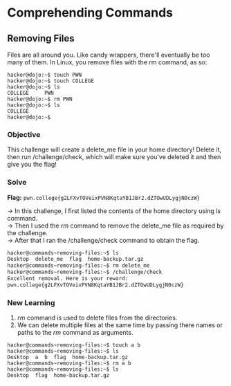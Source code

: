 # Comprehending Commands 

## Removing Files
Files are all around you. Like candy wrappers, there'll eventually be too many of them. In Linux, you remove files with the rm command, as so:

```
hacker@dojo:~$ touch PWN
hacker@dojo:~$ touch COLLEGE
hacker@dojo:~$ ls
COLLEGE     PWN
hacker@dojo:~$ rm PWN
hacker@dojo:~$ ls
COLLEGE
hacker@dojo:~$
```

### Objective
This challenge will create a delete_me file in your home directory! Delete it, then run /challenge/check, which will make sure you've deleted it and then give you the flag!

### Solve
**Flag:** `pwn.college{g2LFXvTOVeixPVN8KqtaYB1JBr2.dZTOwUDLygjN0czW}`

-> In this challenge, I first listed the contents of the home directory using *ls* command.  
-> Then I used the *rm* command to remove the delete_me file as required by the challenge.  
-> After that I ran the /challenge/check command to obtain the flag.

```bash
hacker@commands~removing-files:~$ ls
Desktop  delete_me  flag  home-backup.tar.gz
hacker@commands~removing-files:~$ rm delete_me
hacker@commands~removing-files:~$ /challenge/check
Excellent removal. Here is your reward:
pwn.college{g2LFXvTOVeixPVN8KqtaYB1JBr2.dZTOwUDLygjN0czW}
```

### New Learning
1. *rm* command is used to delete files from the directories.  
2. We can delete multiple files at the same time by passing there names or paths to the *rm* command as arguments. 

```
hacker@commands~removing-files:~$ touch a b
hacker@commands~removing-files:~$ ls
Desktop  a  b  flag  home-backup.tar.gz
hacker@commands~removing-files:~$ rm a b
hacker@commands~removing-files:~$ ls
Desktop  flag  home-backup.tar.gz
```